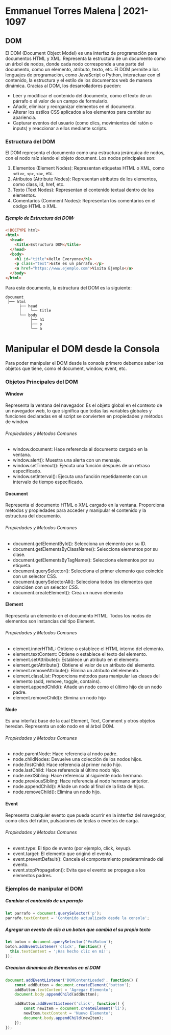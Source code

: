 # Emmanuel Torres Malena | 2021-1097
## DOM
El DOM (Document Object Model) es una interfaz de programación para documentos HTML y XML. Representa la estructura de un documento como un árbol de nodos, donde cada nodo corresponde a una parte del documento, como un elemento, atributo, texto, etc.
El DOM permite a los lenguajes de programación, como JavaScript o Python, interactuar con el contenido, la estructura y el estilo de los documentos web de manera dinámica. Gracias al DOM, los desarrolladores pueden:

- Leer y modificar el contenido del documento, como el texto de un párrafo o el valor de un campo de formulario.
- Añadir, eliminar y reorganizar elementos en el documento.
- Alterar los estilos CSS aplicados a los elementos para cambiar su apariencia.
- Capturar eventos del usuario (como clics, movimientos del ratón o inputs) y reaccionar a ellos mediante scripts.

### Estructura del DOM

El DOM representa el documento como una estructura jerárquica de nodos, con el nodo raíz siendo el objeto document. Los nodos principales son:

1. Elementos (Element Nodes): Representan etiquetas HTML o XML, como `<div>`, `<p>`, `<a>`, etc.
2. Atributos (Attribute Nodes): Representan atributos de los elementos, como class, id, href, etc.
3. Texto (Text Nodes): Representan el contenido textual dentro de los elementos.
4. Comentarios (Comment Nodes): Representan los comentarios en el código HTML o XML.


##### Ejemplo de Estructura del DOM:

```html
<!DOCTYPE html>
<html>
  <head>
    <title>Estructura DOM</title>
  </head>
  <body>
    <h1 id="title">Hello Everyone</h1>
    <p class="text">Este es un párrafo.</p>
    <a href="https://www.ejemplo.com">Visita Ejemplo</a>
  </body>
</html>
```

Para este documento, la estructura del DOM es la siguiente:

```less
document
 ├── html
      ├── head
      │    └── title
      └── body
           ├── h1
           ├── p
           └── a
```


# Manipular el DOM desde la Consola

Para poder manipular el DOM desde la consola primero debemos saber los objetos que tiene, como el document, window, event, etc.


### Objetos Principales del DOM

#### Window

Representa la ventana del navegador. Es el objeto global en el contexto de un navegador web, lo que significa que todas las variables globales y funciones declaradas en el script se convierten en propiedades y métodos de window

###### Propiedades y Metodos Comunes

- window.document: Hace referencia al documento cargado en la ventana.
- window.alert(): Muestra una alerta con un mensaje.
- window.setTimeout(): Ejecuta una función después de un retraso especificado.
- window.setInterval(): Ejecuta una función repetidamente con un intervalo de tiempo especificado.

#### Document

Representa el documento HTML o XML cargado en la ventana. Proporciona métodos y propiedades para acceder y manipular el contenido y la estructura del documento.

###### Propiedades y Metodos Comunes

- document.getElementById(): Selecciona un elemento por su ID.
- document.getElementsByClassName(): Selecciona elementos por su clase.
- document.getElementsByTagName(): Selecciona elementos por su etiqueta.
- document.querySelector(): Selecciona el primer elemento que coincide con un selector CSS.
- document.querySelectorAll(): Selecciona todos los elementos que coinciden con un selector CSS.
- document.createElement(): Crea un nuevo elemento

#### Element

Representa un elemento en el documento HTML. Todos los nodos de elementos son instancias del tipo Element.

###### Propiedades y Metodos Comunes

- element.innerHTML: Obtiene o establece el HTML interno del elemento.
- element.textContent: Obtiene o establece el texto del elemento.
- element.setAttribute(): Establece un atributo en el elemento.
- element.getAttribute(): Obtiene el valor de un atributo del elemento.
- element.removeAttribute(): Elimina un atributo del elemento.
- element.classList: Proporciona métodos para manipular las clases del elemento (add, remove, toggle, contains).
- element.appendChild(): Añade un nodo como el último hijo de un nodo padre.
- element.removeChild(): Elimina un nodo hijo

#### Node

Es una interfaz base de la cual Element, Text, Comment y otros objetos heredan. Representa un solo nodo en el árbol DOM.

###### Propiedades y Metodos Comunes

- node.parentNode: Hace referencia al nodo padre.
- node.childNodes: Devuelve una colección de los nodos hijos.
- node.firstChild: Hace referencia al primer nodo hijo.
- node.lastChild: Hace referencia al último nodo hijo.
- node.nextSibling: Hace referencia al siguiente nodo hermano.
- node.previousSibling: Hace referencia al nodo hermano anterior.
- node.appendChild(): Añade un nodo al final de la lista de hijos.
- node.removeChild(): Elimina un nodo hijo.

#### Event

Representa cualquier evento que pueda ocurrir en la interfaz del navegador, como clics del ratón, pulsaciones de teclas o eventos de carga.

###### Propiedades y Metodos Comunes

- event.type: El tipo de evento (por ejemplo, click, keyup).
- event.target: El elemento que originó el evento.
- event.preventDefault(): Cancela el comportamiento predeterminado del evento.
- event.stopPropagation(): Evita que el evento se propague a los elementos padres.

### Ejemplos de manipular el DOM

##### Cambiar el contenido de un parrafo

```javascript
let parrafo = document.querySelector('p');
parrafo.textContent = 'Contenido actualizado desde la consola';
```

##### Agregar un evento de clic a un boton que cambia el su propio texto

```javascript
let boton = document.querySelector('#miBoton');
boton.addEventListener('click', function() {
  this.textContent = '¡Has hecho clic en mí!';
});
```

##### Creacion dinamica de Elementos en el DOM

```javascript
document.addEventListener('DOMContentLoaded', function() {
    const addButton = document.createElement('button');
    addButton.textContent = 'Agregar Elemento';
    document.body.appendChild(addButton);

    addButton.addEventListener('click', function() {
        const newItem = document.createElement('li');
        newItem.textContent = 'Nuevo Elemento';
        document.body.appendChild(newItem);
    });
});
```
